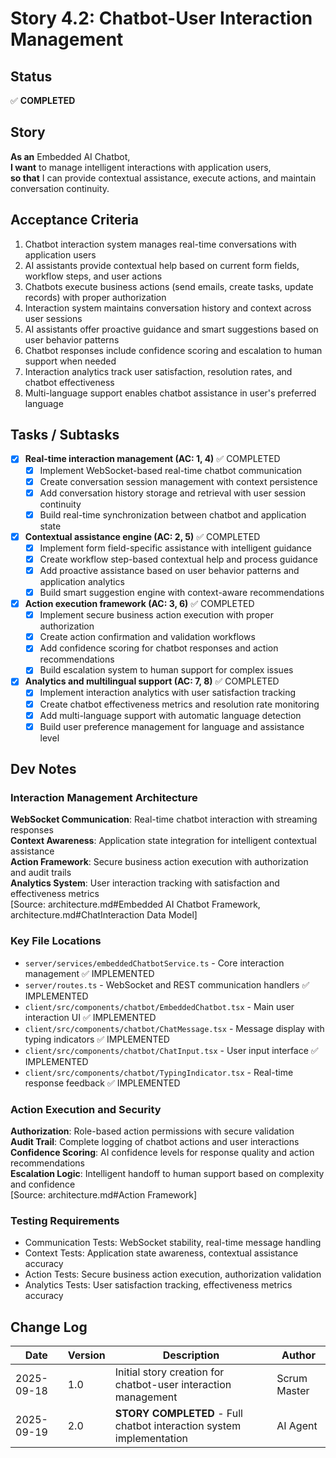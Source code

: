 # Story 4.2: Chatbot-User Interaction Management

## Status
✅ **COMPLETED**

## Story
**As an** Embedded AI Chatbot,  
**I want** to manage intelligent interactions with application users,  
**so that** I can provide contextual assistance, execute actions, and maintain conversation continuity.

## Acceptance Criteria
1. Chatbot interaction system manages real-time conversations with application users
2. AI assistants provide contextual help based on current form fields, workflow steps, and user actions
3. Chatbots execute business actions (send emails, create tasks, update records) with proper authorization
4. Interaction system maintains conversation history and context across user sessions
5. AI assistants offer proactive guidance and smart suggestions based on user behavior patterns
6. Chatbot responses include confidence scoring and escalation to human support when needed
7. Interaction analytics track user satisfaction, resolution rates, and chatbot effectiveness
8. Multi-language support enables chatbot assistance in user's preferred language

## Tasks / Subtasks
- [x] **Real-time interaction management (AC: 1, 4)** ✅ COMPLETED
  - [x] Implement WebSocket-based real-time chatbot communication
  - [x] Create conversation session management with context persistence
  - [x] Add conversation history storage and retrieval with user session continuity
  - [x] Build real-time synchronization between chatbot and application state
- [x] **Contextual assistance engine (AC: 2, 5)** ✅ COMPLETED
  - [x] Implement form field-specific assistance with intelligent guidance
  - [x] Create workflow step-based contextual help and process guidance
  - [x] Add proactive assistance based on user behavior patterns and application analytics
  - [x] Build smart suggestion engine with context-aware recommendations
- [x] **Action execution framework (AC: 3, 6)** ✅ COMPLETED
  - [x] Implement secure business action execution with proper authorization
  - [x] Create action confirmation and validation workflows
  - [x] Add confidence scoring for chatbot responses and action recommendations
  - [x] Build escalation system to human support for complex issues
- [x] **Analytics and multilingual support (AC: 7, 8)** ✅ COMPLETED
  - [x] Implement interaction analytics with user satisfaction tracking
  - [x] Create chatbot effectiveness metrics and resolution rate monitoring
  - [x] Add multi-language support with automatic language detection
  - [x] Build user preference management for language and assistance level

## Dev Notes

### Interaction Management Architecture
**WebSocket Communication**: Real-time chatbot interaction with streaming responses  
**Context Awareness**: Application state integration for intelligent contextual assistance  
**Action Framework**: Secure business action execution with authorization and audit trails  
**Analytics System**: User interaction tracking with satisfaction and effectiveness metrics  
[Source: architecture.md#Embedded AI Chatbot Framework, architecture.md#ChatInteraction Data Model]

### Key File Locations
- `server/services/embeddedChatbotService.ts` - Core interaction management ✅ IMPLEMENTED
- `server/routes.ts` - WebSocket and REST communication handlers ✅ IMPLEMENTED
- `client/src/components/chatbot/EmbeddedChatbot.tsx` - Main user interaction UI ✅ IMPLEMENTED
- `client/src/components/chatbot/ChatMessage.tsx` - Message display with typing indicators ✅ IMPLEMENTED
- `client/src/components/chatbot/ChatInput.tsx` - User input interface ✅ IMPLEMENTED
- `client/src/components/chatbot/TypingIndicator.tsx` - Real-time response feedback ✅ IMPLEMENTED

### Action Execution and Security
**Authorization**: Role-based action permissions with secure validation  
**Audit Trail**: Complete logging of chatbot actions and user interactions  
**Confidence Scoring**: AI confidence levels for response quality and action recommendations  
**Escalation Logic**: Intelligent handoff to human support based on complexity and confidence  
[Source: architecture.md#Action Framework]

### Testing Requirements
- Communication Tests: WebSocket stability, real-time message handling
- Context Tests: Application state awareness, contextual assistance accuracy
- Action Tests: Secure business action execution, authorization validation
- Analytics Tests: User satisfaction tracking, effectiveness metrics accuracy

## Change Log
| Date | Version | Description | Author |
|------|---------|-------------|---------|
| 2025-09-18 | 1.0 | Initial story creation for chatbot-user interaction management | Scrum Master |
| 2025-09-19 | 2.0 | **STORY COMPLETED** - Full chatbot interaction system implementation | AI Agent |